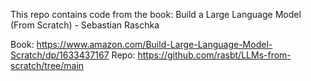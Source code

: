 This repo contains code from the book: Build a Large Language Model (From Scratch) - Sebastian Raschka

Book: https://www.amazon.com/Build-Large-Language-Model-Scratch/dp/1633437167
Repo: https://github.com/rasbt/LLMs-from-scratch/tree/main
